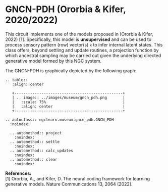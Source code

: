 # GNCN-PDH (Ororbia &amp; Kifer, 2020/2022)

This circuit implements one of the models proposed in (Ororbia &amp; Kifer, 2022) [1].
Specifically, this model is **unsupervised** and can be used to process sensory
pattern (row) vector(s) `x` to infer internal latent states. This class offers,
beyond settling and update routines, a projection function by which ancestral
sampling may be carried out given the underlying directed generative model
formed by this NGC system.

The GNCN-PDH is graphically depicted by the following graph:

```{eval-rst}
.. table::
   :align: center

   +------------------------------------------------+
   | .. image:: ../images/museum/gncn_pdh.png       |
   |   :scale: 75%                                  |
   |   :align: center                               |
   +------------------------------------------------+
```

```{eval-rst}
.. autoclass:: ngclearn.museum.gncn_pdh.GNCN_PDH
  :noindex:

  .. automethod:: project
    :noindex:
  .. automethod:: settle
    :noindex:
  .. automethod:: calc_updates
    :noindex:
  .. automethod:: clear
    :noindex:
```

**References:** <br>
[1] Ororbia, A., and Kifer, D. The neural coding framework for learning
generative models. Nature Communications 13, 2064 (2022).
